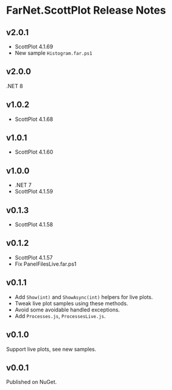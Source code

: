 # FarNet.ScottPlot Release Notes

## v2.0.1

- ScottPlot 4.1.69
- New sample `Histogram.far.ps1`

## v2.0.0

.NET 8

## v1.0.2

- ScottPlot 4.1.68

## v1.0.1

- ScottPlot 4.1.60

## v1.0.0

- .NET 7
- ScottPlot 4.1.59

## v0.1.3

- ScottPlot 4.1.58

## v0.1.2

- ScottPlot 4.1.57
- Fix PanelFilesLive.far.ps1

## v0.1.1

- Add `Show(int)` and `ShowAsync(int)` helpers for live plots.
- Tweak live plot samples using these methods.
- Avoid some avoidable handled exceptions.
- Add `Processes.js`, `ProcessesLive.js`.

## v0.1.0

Support live plots, see new samples.

## v0.0.1

Published on NuGet.
